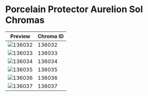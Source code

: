 # Porcelain Protector Aurelion Sol Chromas

| Preview | Chroma ID |
|---------|-----------|
| ![136032](https://raw.communitydragon.org/latest/plugins/rcp-be-lol-game-data/global/default/v1/champion-chroma-images/136/136032.png) | 136032 |
| ![136033](https://raw.communitydragon.org/latest/plugins/rcp-be-lol-game-data/global/default/v1/champion-chroma-images/136/136033.png) | 136033 |
| ![136034](https://raw.communitydragon.org/latest/plugins/rcp-be-lol-game-data/global/default/v1/champion-chroma-images/136/136034.png) | 136034 |
| ![136035](https://raw.communitydragon.org/latest/plugins/rcp-be-lol-game-data/global/default/v1/champion-chroma-images/136/136035.png) | 136035 |
| ![136036](https://raw.communitydragon.org/latest/plugins/rcp-be-lol-game-data/global/default/v1/champion-chroma-images/136/136036.png) | 136036 |
| ![136037](https://raw.communitydragon.org/latest/plugins/rcp-be-lol-game-data/global/default/v1/champion-chroma-images/136/136037.png) | 136037 |